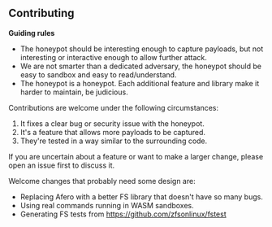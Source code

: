## Contributing

**Guiding rules**

* The honeypot should be interesting enough to capture payloads, but not
  interesting or interactive enough to allow further attack.
* We are not smarter than a dedicated adversary, the honeypot should be
  easy to sandbox and easy to read/understand.
* The honeypot is a honeypot. Each additional feature and library make it harder
  to maintain, be judicious.

Contributions are welcome under the following circumstances:

1. It fixes a clear bug or security issue with the honeypot.
1. It's a feature that allows more payloads to be captured.
1. They're tested in a way similar to the surrounding code.

If you are uncertain about a feature or want to make a larger change, please
open an issue first to discuss it.

Welcome changes that probably need some design are:

* Replacing Afero with a better FS library that doesn't have so many bugs.
* Using real commands running in WASM sandboxes.
* Generating FS tests from https://github.com/zfsonlinux/fstest
